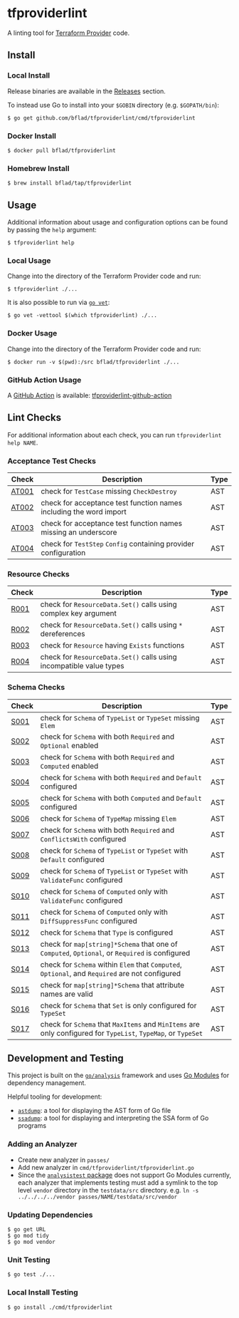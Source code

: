 # tfproviderlint

A linting tool for [Terraform Provider](https://www.terraform.io/docs/providers/index.html) code.

## Install

### Local Install

Release binaries are available in the [Releases](https://github.com/bflad/tfproviderlint/releases) section.

To instead use Go to install into your `$GOBIN` directory (e.g. `$GOPATH/bin`):

```console
$ go get github.com/bflad/tfproviderlint/cmd/tfproviderlint
```

### Docker Install

```console
$ docker pull bflad/tfproviderlint
```

### Homebrew Install

```console
$ brew install bflad/tap/tfproviderlint
```

## Usage

Additional information about usage and configuration options can be found by passing the `help` argument:

```console
$ tfproviderlint help
```

### Local Usage

Change into the directory of the Terraform Provider code and run:

```console
$ tfproviderlint ./...
```

It is also possible to run via [`go vet`](https://golang.org/cmd/vet/):

```console
$ go vet -vettool $(which tfproviderlint) ./...
```

### Docker Usage

Change into the directory of the Terraform Provider code and run:

```console
$ docker run -v $(pwd):/src bflad/tfproviderlint ./...
```

### GitHub Action Usage

A [GitHub Action](https://github.com/features/actions) is available: [tfproviderlint-github-action](https://github.com/bflad/tfproviderlint-github-action)

## Lint Checks

For additional information about each check, you can run `tfproviderlint help NAME`.

### Acceptance Test Checks

| Check | Description | Type |
|---|---|---|
| [AT001](passes/AT001/README.md) | check for `TestCase` missing `CheckDestroy` | AST |
| [AT002](passes/AT002/README.md) | check for acceptance test function names including the word import | AST |
| [AT003](passes/AT003/README.md) | check for acceptance test function names missing an underscore | AST |
| [AT004](passes/AT004/README.md) | check for `TestStep` `Config` containing provider configuration | AST |

### Resource Checks

| Check | Description | Type |
|---|---|---|
| [R001](passes/R001/README.md) | check for `ResourceData.Set()` calls using complex key argument | AST |
| [R002](passes/R002/README.md) | check for `ResourceData.Set()` calls using `*` dereferences | AST |
| [R003](passes/R003/README.md) | check for `Resource` having `Exists` functions | AST |
| [R004](passes/R004/README.md) | check for `ResourceData.Set()` calls using incompatible value types | AST |

### Schema Checks

| Check | Description | Type |
|---|---|---|
| [S001](passes/S001/README.md) | check for `Schema` of `TypeList` or `TypeSet` missing `Elem` | AST |
| [S002](passes/S002/README.md) | check for `Schema` with both `Required` and `Optional` enabled | AST |
| [S003](passes/S003/README.md) | check for `Schema` with both `Required` and `Computed` enabled | AST |
| [S004](passes/S004/README.md) | check for `Schema` with both `Required` and `Default` configured | AST |
| [S005](passes/S005/README.md) | check for `Schema` with both `Computed` and `Default` configured | AST |
| [S006](passes/S006/README.md) | check for `Schema` of `TypeMap` missing `Elem` | AST |
| [S007](passes/S007/README.md) | check for `Schema` with both `Required` and `ConflictsWith` configured | AST |
| [S008](passes/S008/README.md) | check for `Schema` of `TypeList` or `TypeSet` with `Default` configured | AST |
| [S009](passes/S009/README.md) | check for `Schema` of `TypeList` or `TypeSet` with `ValidateFunc` configured | AST |
| [S010](passes/S010/README.md) | check for `Schema` of `Computed` only with `ValidateFunc` configured | AST |
| [S011](passes/S011/README.md) | check for `Schema` of `Computed` only with `DiffSuppressFunc` configured | AST |
| [S012](passes/S012/README.md) | check for `Schema` that `Type` is configured | AST |
| [S013](passes/S013/README.md) | check for `map[string]*Schema` that one of `Computed`, `Optional`, or `Required` is configured | AST |
| [S014](passes/S014/README.md) | check for `Schema` within `Elem` that `Computed`, `Optional`, and `Required` are not configured | AST |
| [S015](passes/S015/README.md) | check for `map[string]*Schema` that attribute names are valid | AST |
| [S016](passes/S016/README.md) | check for `Schema` that `Set` is only configured for `TypeSet` | AST |
| [S017](passes/S017/README.md) | check for `Schema` that `MaxItems` and `MinItems` are only configured for `TypeList`, `TypeMap`, or `TypeSet` | AST |

## Development and Testing

This project is built on the [`go/analysis`](https://godoc.org/golang.org/x/tools/go/analysis) framework and uses [Go Modules](https://github.com/golang/go/wiki/Modules) for dependency management.

Helpful tooling for development:

* [`astdump`](https://github.com/wingyplus/astdump): a tool for displaying the AST form of Go file
* [`ssadump`](https://godoc.org/golang.org/x/tools/cmd/ssadump): a tool for displaying and interpreting the SSA form of Go programs

### Adding an Analyzer

* Create new analyzer in `passes/`
* Add new analyzer in `cmd/tfproviderlint/tfproviderlint.go`
* Since the [`analysistest` package](https://godoc.org/golang.org/x/tools/go/analysis/analysistest) does not support Go Modules currently, each analyzer that implements testing must add a symlink to the top level `vendor` directory in the `testdata/src` directory. e.g. `ln -s ../../../../vendor passes/NAME/testdata/src/vendor`

### Updating Dependencies

```console
$ go get URL
$ go mod tidy
$ go mod vendor
```

### Unit Testing

```console
$ go test ./...
```

### Local Install Testing

```console
$ go install ./cmd/tfproviderlint
```
